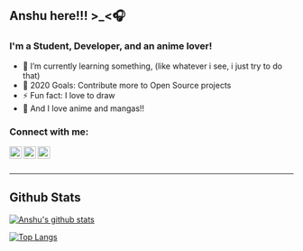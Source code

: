 ## Anshu here!!! >\_<🎧

### I'm a Student, Developer, and an anime lover!

- 💜 I’m currently learning something, (like whatever i see, i just try to do that)
- 🥅 2020 Goals: Contribute more to Open Source projects
- ⚡ Fun fact: I love to draw
- 🌸 And I love anime and mangas!!

### Connect with me:

[<img align="left" alt="anshu | Twitter" width="22px" src="https://cdn.jsdelivr.net/npm/simple-icons@v3/icons/twitter.svg" />][twitter]
[<img align="left" alt="anshu | LinkedIn" width="22px" src="https://cdn.jsdelivr.net/npm/simple-icons@v3/icons/linkedin.svg" />][linkedin]
[<img align="left" alt="anshu | Instagram" width="22px" src="https://cdn.jsdelivr.net/npm/simple-icons@v3/icons/instagram.svg" />][instagram]

<br />
<br />

---

## Github Stats

[![Anshu's github stats](https://github-readme-stats.vercel.app/api?username=anshukaira&hide=prs&count_private=true&show_icons=true&theme=monokai)](https://github.com/anuraghazra/github-readme-stats)

[![Top Langs](https://github-readme-stats.vercel.app/api/top-langs/?username=anshukaira&layout=compact&theme=monokai&hide=tex)](https://github.com/anuraghazra/github-readme-stats)

<!--
<a href="https://github.com/anuraghazra/github-readme-stats">
  <img align="left" src="https://github-readme-stats.vercel.app/api/pin/?username=anuraghazra&repo=github-readme-stats" />
</a>
<a href="https://github.com/anuraghazra/convoychat">
  <img align="left" src="https://github-readme-stats.vercel.app/api/pin/?username=anuraghazra&repo=convoychat" />
</a>
-->

[twitter]: https://twitter.com/kairahiwatari
[instagram]: https://instagram.com/kaira__17
[linkedin]: https://linkedin.com/in/anshukaira

<!--comment--6da4ce7d64eadc234f44da969d874fc3637b7999-->
